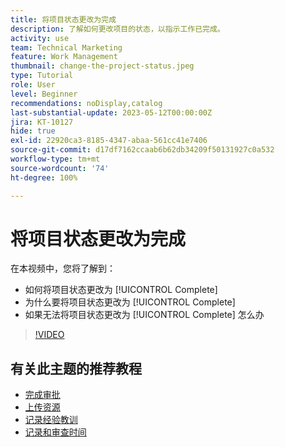 ```yaml
---
title: 将项目状态更改为完成
description: 了解如何更改项目的状态，以指示工作已完成。
activity: use
team: Technical Marketing
feature: Work Management
thumbnail: change-the-project-status.jpeg
type: Tutorial
role: User
level: Beginner
recommendations: noDisplay,catalog
last-substantial-update: 2023-05-12T00:00:00Z
jira: KT-10127
hide: true
exl-id: 22920ca3-8185-4347-abaa-561cc41e7406
source-git-commit: d17df7162ccaab6b62db34209f50131927c0a532
workflow-type: tm+mt
source-wordcount: '74'
ht-degree: 100%

---
```


# 将项目状态更改为完成

在本视频中，您将了解到：

* 如何将项目状态更改为 [!UICONTROL Complete]
* 为什么要将项目状态更改为 [!UICONTROL Complete]
* 如果无法将项目状态更改为 [!UICONTROL Complete] 怎么办

>[!VIDEO](https://video.tv.adobe.com/v/3439368/?quality=12&learn=on&enablevpops&captions=chi_hans)

## 有关此主题的推荐教程

* [完成审批](/help/manage-work/close-a-project/complete-approvals.md)
* [上传资源](/help/manage-work/close-a-project/upload-assets.md)
* [记录经验教训](/help/manage-work/close-a-project/lessons-learned-from-closing-a-project.md)
* [记录和审查时间](/help/manage-work/close-a-project/log-and-review-hours.md)
